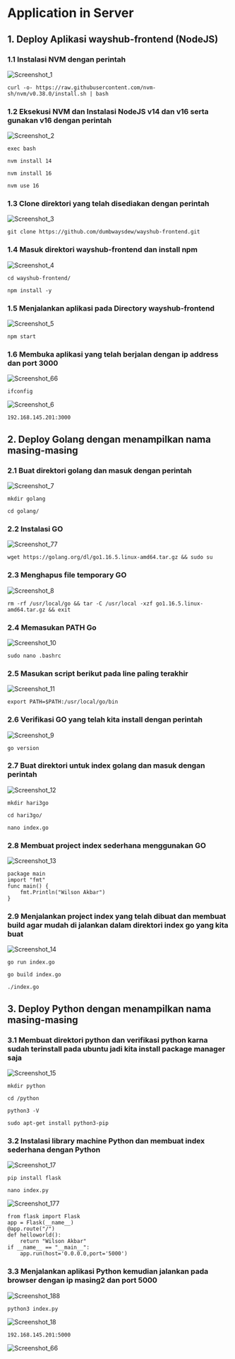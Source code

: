 # Application in Server
## 1. Deploy Aplikasi wayshub-frontend (NodeJS)
### 1.1 Instalasi NVM dengan perintah
![Screenshot_1](https://github.com/wilsonakbar/devops18-dumbways-WilsonAkbar/assets/132327628/f8e77ccc-43b0-4132-af4c-1f88c8f19210)
```
curl -o- https://raw.githubusercontent.com/nvm-sh/nvm/v0.38.0/install.sh | bash
```
### 1.2 Eksekusi NVM dan Instalasi NodeJS v14 dan v16 serta gunakan v16 dengan perintah
![Screenshot_2](https://github.com/wilsonakbar/devops18-dumbways-WilsonAkbar/assets/132327628/31c361d2-d1c6-4dbc-8b82-c3d9fbd91da6)
```
exec bash
```
```
nvm install 14
```
```
nvm install 16
```
```
nvm use 16
```
### 1.3 Clone direktori yang telah disediakan dengan perintah
![Screenshot_3](https://github.com/wilsonakbar/devops18-dumbways-WilsonAkbar/assets/132327628/b36d45f2-1dfc-46b0-b57d-9956d4be1c89)
```
git clone https://github.com/dumbwaysdew/wayshub-frontend.git
```
### 1.4 Masuk direktori wayshub-frontend dan install npm
![Screenshot_4](https://github.com/wilsonakbar/devops18-dumbways-WilsonAkbar/assets/132327628/c5c03cde-6995-403e-9503-ecb8a8e1b5f4)
```
cd wayshub-frontend/
```
```
npm install -y
```
### 1.5 Menjalankan aplikasi pada Directory wayshub-frontend
![Screenshot_5](https://github.com/wilsonakbar/devops18-dumbways-WilsonAkbar/assets/132327628/1f5543b1-b4ef-497f-b498-8409108a4faf)
```
npm start
```
### 1.6 Membuka aplikasi yang telah berjalan dengan ip address dan port 3000

![Screenshot_66](https://github.com/wilsonakbar/devops18-dumbways-WilsonAkbar/assets/132327628/44c575a5-cf61-4f79-9c83-a5da6b1cbb85)
```
ifconfig
```
![Screenshot_6](https://github.com/wilsonakbar/devops18-dumbways-WilsonAkbar/assets/132327628/75b640f1-4b49-430f-a781-7f0150038bab)
```
192.168.145.201:3000
```
## 2. Deploy Golang dengan menampilkan nama masing-masing
### 2.1 Buat direktori golang dan masuk dengan perintah
![Screenshot_7](https://github.com/wilsonakbar/devops18-dumbways-WilsonAkbar/assets/132327628/c1877de0-ea83-4eb3-9777-eaaf0ce00006)
```
mkdir golang
```
```
cd golang/
```
### 2.2 Instalasi GO
![Screenshot_77](https://github.com/wilsonakbar/devops18-dumbways-WilsonAkbar/assets/132327628/3d78f3a6-373e-4ce8-99eb-02b13bcd3937)
```
wget https://golang.org/dl/go1.16.5.linux-amd64.tar.gz && sudo su
```
### 2.3 Menghapus file temporary GO
![Screenshot_8](https://github.com/wilsonakbar/devops18-dumbways-WilsonAkbar/assets/132327628/b0f82933-e9e0-447b-b178-030056f34caf)
```
rm -rf /usr/local/go && tar -C /usr/local -xzf go1.16.5.linux-amd64.tar.gz && exit
```
### 2.4 Memasukan PATH Go
![Screenshot_10](https://github.com/wilsonakbar/devops18-dumbways-WilsonAkbar/assets/132327628/cc723b56-0e4a-4428-8fb8-018fb7c46d31)
```
sudo nano .bashrc
```
### 2.5 Masukan script berikut pada line paling terakhir
![Screenshot_11](https://github.com/wilsonakbar/devops18-dumbways-WilsonAkbar/assets/132327628/854774ae-1169-49b5-bf82-6362644ef271)
```
export PATH=$PATH:/usr/local/go/bin
```
### 2.6 Verifikasi GO yang telah kita install dengan perintah
![Screenshot_9](https://github.com/wilsonakbar/devops18-dumbways-WilsonAkbar/assets/132327628/c6eb7012-9b89-4c54-bee2-fb7c7d5a8a55)
```
go version
```
### 2.7 Buat direktori untuk index golang dan masuk dengan perintah
![Screenshot_12](https://github.com/wilsonakbar/devops18-dumbways-WilsonAkbar/assets/132327628/a4b8e80f-ae80-4a04-91dd-dcfe7eded3b9)
```
mkdir hari3go
```
```
cd hari3go/
```
```
nano index.go
```
### 2.8 Membuat project index sederhana menggunakan GO
![Screenshot_13](https://github.com/wilsonakbar/devops18-dumbways-WilsonAkbar/assets/132327628/f4368d43-6a6e-46b8-ac98-c30a1e92a263)
```
package main  
import "fmt"  
func main() {  
    fmt.Println("Wilson Akbar")
}
```
### 2.9 Menjalankan project index yang telah dibuat dan membuat build agar mudah di jalankan dalam direktori index go yang kita buat
![Screenshot_14](https://github.com/wilsonakbar/devops18-dumbways-WilsonAkbar/assets/132327628/9319acd6-20bc-47ae-b49f-92fa9dd5bc66)
```
go run index.go
```
```
go build index.go
```
```
./index.go
```
## 3. Deploy Python dengan menampilkan nama masing-masing
### 3.1 Membuat direktori python dan verifikasi python karna sudah terinstall pada ubuntu jadi kita install package manager saja
![Screenshot_15](https://github.com/wilsonakbar/devops18-dumbways-WilsonAkbar/assets/132327628/e071180b-db15-4749-ae3c-2132f1a73ea3)
```
mkdir python
```
```
cd /python
```
```
python3 -V
```
```
sudo apt-get install python3-pip
```
### 3.2 Instalasi library machine Python dan membuat index sederhana dengan Python
![Screenshot_17](https://github.com/wilsonakbar/devops18-dumbways-WilsonAkbar/assets/132327628/68218659-3561-4071-8a33-359126c636bb)
```
pip install flask
```
```
nano index.py
```
![Screenshot_177](https://github.com/wilsonakbar/devops18-dumbways-WilsonAkbar/assets/132327628/e6b05fe2-eb58-4466-a744-b45e42cef64c)
```
from flask import Flask
app = Flask(__name__)
@app.route("/")
def helloworld():
    return "Wilson Akbar"
if __name__ == "__main__":
    app.run(host='0.0.0.0,port='5000')
```
### 3.3 Menjalankan aplikasi Python kemudian jalankan pada browser dengan ip masing2 dan port 5000
![Screenshot_188](https://github.com/wilsonakbar/devops18-dumbways-WilsonAkbar/assets/132327628/8c1333f1-14b5-43f4-b5ac-23f886625a65)
```
python3 index.py
```
![Screenshot_18](https://github.com/wilsonakbar/devops18-dumbways-WilsonAkbar/assets/132327628/6edeafff-249e-4e50-a417-4b84f7b03f1c)
```
192.168.145.201:5000
```
![Screenshot_66](https://github.com/wilsonakbar/devops18-dumbways-WilsonAkbar/assets/132327628/c613fc84-1cf0-4d1d-91aa-0a183a4ece1c)
